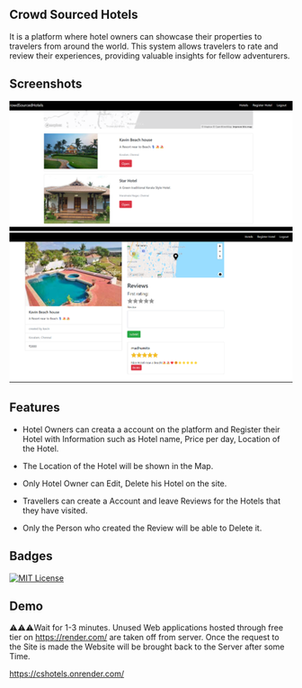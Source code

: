 ## Crowd Sourced Hotels

It is a platform where hotel owners can showcase their properties to travelers from around the world. This system allows travelers to rate and review their experiences, providing valuable insights for fellow adventurers.

## Screenshots

![Alt Text](./images/image-1.png)
![Alt text](./images/image.png)

## Features

- Hotel Owners can creata a account on the platform and Register their Hotel with Information such as Hotel name, Price per day, Location of the Hotel.

- The Location of the Hotel will be shown in the Map.
- Only Hotel Owner can Edit, Delete his Hotel on the site.

- Travellers can create a Account and leave Reviews for the Hotels that they have visited.

- Only the Person who created the Review will be able to Delete it.

## Badges

[![MIT License](https://img.shields.io/badge/License-MIT-green.svg)](https://choosealicense.com/licenses/mit/)

## Demo

⚠️⚠️⚠️Wait for 1-3 minutes. Unused Web applications hosted through free tier on https://render.com/ are taken off from server. Once the request to the Site is made the Website will be brought back to the Server after some Time.

https://cshotels.onrender.com/
